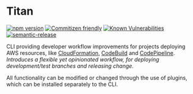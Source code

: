 # Titan

[![npm version](https://badge.fury.io/js/%40titan%2Fcli.svg)](https://badge.fury.io/js/%40titan%2Fcli) [![Commitizen friendly](https://img.shields.io/badge/commitizen-friendly-brightgreen.svg)](http://commitizen.github.io/cz-cli/) [![Known Vulnerabilities](https://snyk.io/test/github/davidkelley/titan/badge.svg?targetFile=package.json)](https://snyk.io/test/github/davidkelley/titan?targetFile=package.json) [![semantic-release](https://img.shields.io/badge/%20%20%F0%9F%93%A6%F0%9F%9A%80-semantic--release-e10079.svg)](https://github.com/semantic-release/semantic-release)

CLI providing developer workflow improvements for projects deploying AWS resources, like [CloudFormation](#), [CodeBuild](#) and [CodePipeline](#). _Introduces a flexible yet opinionated workflow, for deploying development/test branches and releasing change._

All functionality can be modified or changed through the use of plugins, which can be installed separately to the CLI.
